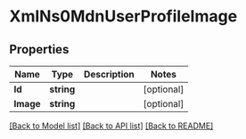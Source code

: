 # XmlNs0MdnUserProfileImage

## Properties

Name | Type | Description | Notes
------------ | ------------- | ------------- | -------------
**Id** | **string** |  | [optional] 
**Image** | **string** |  | [optional] 

[[Back to Model list]](../README.md#documentation-for-models) [[Back to API list]](../README.md#documentation-for-api-endpoints) [[Back to README]](../README.md)


